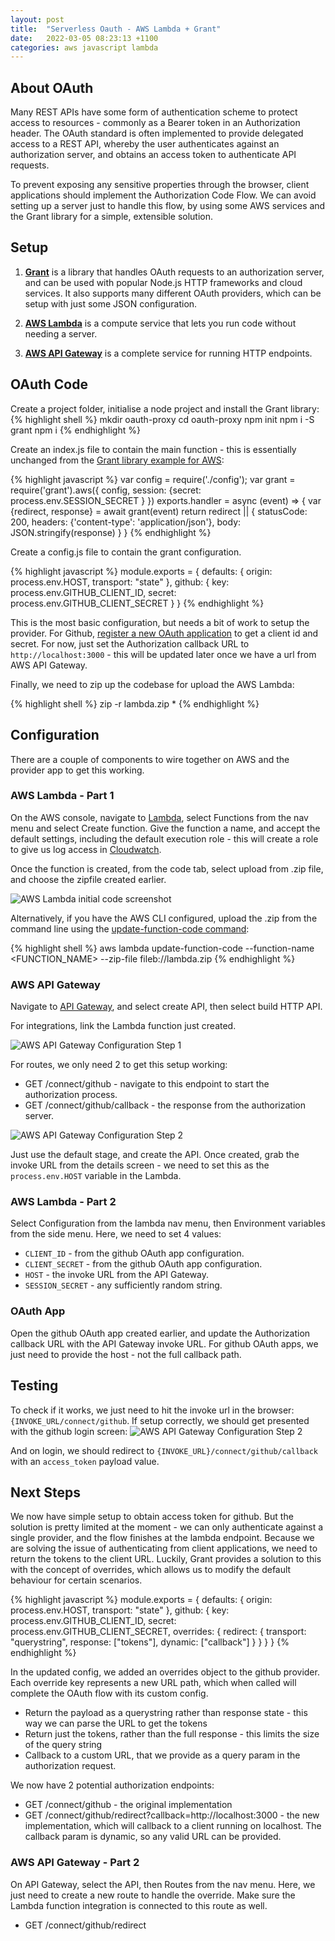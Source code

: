 ```yaml
---
layout: post
title:  "Serverless Oauth - AWS Lambda + Grant"
date:   2022-03-05 08:23:13 +1100
categories: aws javascript lambda
---
```


## About OAuth

Many REST APIs have some form of authentication scheme to protect access to resources - commonly as a Bearer token in an Authorization header. The OAuth standard is often implemented to provide delegated access to a REST API, whereby the user authenticates against an authorization server, and obtains an access token to authenticate API requests. 

To prevent exposing any sensitive properties through the browser, client applications should implement the Authorization Code Flow. We can avoid setting up a server just to handle this flow, by using some AWS services and the Grant library for a simple, extensible solution.

## Setup

1. **[Grant][grant]** is a library that handles OAuth requests to an authorization server, and can be used with popular Node.js HTTP frameworks and cloud services. It also supports many different OAuth providers, which can be setup with just some JSON configuration.

2. **[AWS Lambda][aws-lambda]** is a compute service that lets you run code without needing a server.

3. **[AWS API Gateway][aws-api-gateway]** is a complete service for running HTTP endpoints.

## OAuth Code

Create a project folder, initialise a node project and install the Grant library:
{% highlight shell %}
mkdir oauth-proxy
cd oauth-proxy
npm init
npm i -S grant
npm i
{% endhighlight %}

Create an index.js file to contain the main function - this is essentially unchanged from the [Grant library example for AWS][grant-aws-example]:

{% highlight javascript %}
var config = require('./config');
var grant = require('grant').aws({
  config, session: {secret: process.env.SESSION_SECRET }
})
exports.handler = async (event) => {
  var {redirect, response} = await grant(event)
  return redirect || {
    statusCode: 200,
    headers: {'content-type': 'application/json'},
    body: JSON.stringify(response)
  }
}
{% endhighlight %}

Create a config.js file to contain the grant configuration.

{% highlight javascript %}
module.exports = {
  defaults: {
    origin: process.env.HOST,
    transport: "state"
  },
  github: {
    key: process.env.GITHUB_CLIENT_ID,
    secret: process.env.GITHUB_CLIENT_SECRET
  }
}
{% endhighlight %}

This is the most basic configuration, but needs a bit of work to setup the provider. For Github,
[register a new OAuth application][github-new-oauth-application] to get a client id and secret. For now, just set the Authorization callback URL to `http://localhost:3000` - this will be updated later once we have a url from AWS API Gateway.

Finally, we need to zip up the codebase for upload the AWS Lambda:

{% highlight shell %}
zip -r lambda.zip *
{% endhighlight %}

## Configuration

There are a couple of components to wire together on AWS and the provider app to get this working. 

### AWS Lambda - Part 1

On the AWS console, navigate to [Lambda][aws-console-lambda], select Functions from the nav menu and select Create function. Give the function a name, and accept the default settings, including the default execution role - this will create a role to give us log access in [Cloudwatch][aws-console-cloudwatch].

Once the function is created, from the code tab, select upload from .zip file, and choose the zipfile created earlier. 

![AWS Lambda initial code screenshot](/assets/aws_lambda_init_code.png)

Alternatively, if you have the AWS CLI configured, upload the .zip from the command line using the [update-function-code command][aws-cli-update-function-code]:

{% highlight shell %}
aws lambda update-function-code --function-name <FUNCTION_NAME> --zip-file fileb://lambda.zip
{% endhighlight %}

### AWS API Gateway

Navigate to [API Gateway][aws-console-api-gateway], and select create API, then select build HTTP API. 

For integrations, link the Lambda function just created. 

![AWS API Gateway Configuration Step 1](/assets/aws_api_gateway_config_step_1.png)

For routes, we only need 2 to get this setup working:
* GET /connect/github - navigate to this endpoint to start the authorization process.
* GET /connect/github/callback - the response from the authorization server.

![AWS API Gateway Configuration Step 2](/assets/aws_api_gateway_config_step_2.png)

Just use the default stage, and create the API. Once created, grab the invoke URL from the details screen - we need to set this as the `process.env.HOST` variable in the Lambda.

### AWS Lambda - Part 2

Select Configuration from the lambda nav menu, then Environment variables from the side menu. Here, we need to set 4 values:
* `CLIENT_ID` - from the github OAuth app configuration.
* `CLIENT_SECRET` - from the github OAuth app configuration.
* `HOST` - the invoke URL from the API Gateway.
* `SESSION_SECRET` - any sufficiently random string.

### OAuth App

Open the github OAuth app created earlier, and update the Authorization callback URL with the API Gateway invoke URL. For github OAuth apps, we just need to provide the host - not the full callback path.

## Testing

To check if it works, we just need to hit the invoke url in the browser: `{INVOKE_URL/connect/github`. If setup correctly, we should get presented with the github login screen:
![AWS API Gateway Configuration Step 2](/assets/github_oauth_proxy_authorization.png)

And on login, we should redirect to `{INVOKE_URL}/connect/github/callback` with an `access_token` payload value.

## Next Steps

We now have simple setup to obtain access token for github. But the solution is pretty limited at the moment - we can only authenticate against a single provider, and the flow finishes at the lambda endpoint. Because we are solving the issue of authenticating from client applications, we need to return the tokens to the client URL. Luckily, Grant provides a solution to this with the concept of overrides, which allows us to modify the default behaviour for certain scenarios.

{% highlight javascript %}
module.exports = {
  defaults: {
    origin: process.env.HOST,
    transport: "state"
  },
  github: {
    key: process.env.GITHUB_CLIENT_ID,
    secret: process.env.GITHUB_CLIENT_SECRET,
    overrides: {
      redirect: {
        transport: "querystring",
        response: ["tokens"],
        dynamic: ["callback"]
      }
    }
  }
}
{% endhighlight %}

In the updated config, we added an overrides object to the github provider. Each override key represents a new URL path, which when called will complete the OAuth flow with its custom config. 
* Return the payload as a querystring rather than response state - this way we can parse the URL to get the tokens
* Return just the tokens, rather than the full response - this limits the size of the query string
* Callback to a custom URL, that we provide as a query param in the authorization request.

We now have 2 potential authorization endpoints:
* GET /connect/github - the original implementation
* GET /connect/github/redirect?callback=http://localhost:3000 - the new implementation, which will callback to a client running on localhost. The callback param is dynamic, so any valid URL can be provided.

### AWS API Gateway - Part 2

On API Gateway, select the API, then Routes from the nav menu. Here, we just need to create a new route to handle the override. Make sure the Lambda function integration is connected to this route as well.
* GET /connect/github/redirect



[github-new-oauth-application]: https://github.com/settings/applications/new
[grant]: https://github.com/simov/grant
[aws-lambda]: https://docs.aws.amazon.com/lambda/latest/dg/welcome.html
[aws-cli-update-function-code]: https://docs.aws.amazon.com/cli/latest/reference/lambda/update-function-code.html
[aws-api-gateway]: https://docs.aws.amazon.com/apigateway/latest/developerguide/welcome.html
[grant-aws-example]: https://github.com/simov/grant-aws
[aws-console-lambda]: https://console.aws.amazon.com/lambda
[aws-console-api-gateway]: https://console.aws.amazon.com/apigateway
[aws-console-cloudwatch]: https://console.aws.amazon.com/cloudwatch